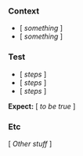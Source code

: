 ### Context
* [ *something* ]
* [ *something* ]

### Test
* [ *steps* ]
* [ *steps* ]
* [ *steps* ]

**Expect:** [ *to be true* ]

### Etc

[ *Other stuff* ]